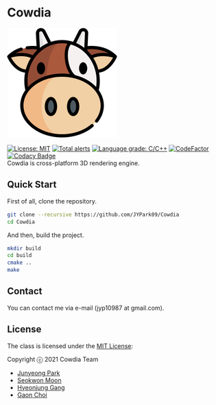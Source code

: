 # Cowdia
<img src="Medias/logo.png" width=256 height=256 />  

[![License: MIT](https://img.shields.io/badge/License-MIT-blue.svg)](https://github.com/JYPark09/LICENSE)
[![Total alerts](https://img.shields.io/lgtm/alerts/g/JYPark09/Cowdia.svg?logo=lgtm&logoWidth=18)](https://lgtm.com/projects/g/JYPark09/Cowdia/alerts/)
[![Language grade: C/C++](https://img.shields.io/lgtm/grade/cpp/g/JYPark09/Cowdia.svg?logo=lgtm&logoWidth=18)](https://lgtm.com/projects/g/JYPark09/Cowdia/context:cpp)
[![CodeFactor](https://www.codefactor.io/repository/github/jypark09/cowdia/badge)](https://www.codefactor.io/repository/github/jypark09/cowdia)
[![Codacy Badge](https://app.codacy.com/project/badge/Grade/a49450156df1454082601926c6899b40)](https://www.codacy.com/gh/JYPark09/Cowdia/dashboard?utm_source=github.com&amp;utm_medium=referral&amp;utm_content=JYPark09/Cowdia&amp;utm_campaign=Badge_Grade)  
Cowdia is cross-platform 3D rendering engine.


## Quick Start
First of all, clone the repository.
```bash
git clone --recursive https://github.com/JYPark09/Cowdia
cd Cowdia
```

And then, build the project.
```bash
mkdir build
cd build
cmake ..
make
```

## Contact
You can contact me via e-mail (jyp10987 at gmail.com).

## License
The class is licensed under the [MIT License](https://opensource.org/licenses/MIT):

Copyright ⓒ 2021 Cowdia Team
- [Junyeong Park](https://github.com/JYPark09)
- [Seokwon Moon](https://github.com/you4rin)
- [Hyeonjung Gang](https://github.com/Friedonion)
- [Gaon Choi](https://github.com/Gaon-Choi)

